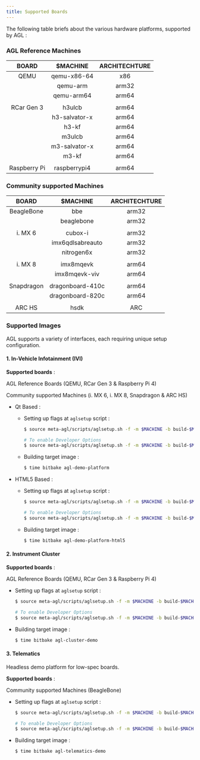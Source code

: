 ```yaml
---
title: Supported Boards
---
```


The following table briefs about the various hardware platforms, supported by AGL :

### AGL Reference Machines

|      BOARD      |    $MACHINE    | ARCHITECHTURE |
|:---------------:|:--------------:|:-------------:|
|       QEMU      |   qemu-x86-64  |      x86      |
|                 |    qemu-arm    |     arm32     |
|                 |   qemu-arm64   |     arm64     |
|                 |                |               |
|    RCar Gen 3   |     h3ulcb     |     arm64     |
|                 | h3-salvator-x  |     arm64     |
|                 |      h3-kf     |     arm64     |
|                 |     m3ulcb     |     arm64     |
|                 | m3-salvator-x  |     arm64     |
|                 |      m3-kf     |     arm64     |
|                 |                |               |
|  Raspberry Pi   |  raspberrypi4  |     arm64     |

### Community supported Machines

|    BOARD   	|     $MACHINE     	| ARCHITECHTURE |
|:-------------:|:-----------------:|:-------------:|
|  BeagleBone 	|        bbe       	|     arm32     |
|            	|    beaglebone    	|     arm32     |
|            	|                  	|               |
|   i. MX 6  	|      cubox-i     	|     arm32     |
|            	| imx6qdlsabreauto 	|     arm32     |
|            	|    nitrogen6x    	|     arm32     |
|            	|                  	|               |
|   i. MX 8  	|     imx8mqevk    	|     arm64     |
|            	|   imx8mqevk-viv  	|     arm64     |
|            	|                  	|               |
|  Snapdragon 	| dragonboard-410c 	|     arm64     |
|            	| dragonboard-820c 	|     arm64     |
|            	|                  	|               |
|    ARC HS   	|       hsdk       	|      ARC      |


### Supported Images

AGL supports a variety of interfaces, each requiring unique setup configuration.

#### 1. In-Vehicle Infotainment (IVI)

**Supported boards** :

AGL Reference Boards (QEMU, RCar Gen 3 & Raspberry Pi 4)

Community supported Machines (i. MX 6, i. MX 8, Snapdragon & ARC HS)

* Qt Based :

    * Setting up flags at `aglsetup` script :

        ```sh
        $ source meta-agl/scripts/aglsetup.sh -f -m $MACHINE -b build-$MACHINE agl-demo

        # To enable Developer Options
        $ source meta-agl/scripts/aglsetup.sh -f -m $MACHINE -b build-$MACHINE agl-demo agl-devel
        ```

    * Building target image :

        ```sh
        $ time bitbake agl-demo-platform
        ```

* HTML5 Based :

    * Setting up flags at `aglsetup` script :

        ```sh
        $ source meta-agl/scripts/aglsetup.sh -f -m $MACHINE -b build-$MACHINE agl-demo agl-profile-graphical-html5

        # To enable Developer Options
        $ source meta-agl/scripts/aglsetup.sh -f -m $MACHINE -b build-$MACHINE agl-demo agl-profile-graphical-html5 agl-devel
        ```

    * Building target image :

        ```sh
        $ time bitbake agl-demo-platform-html5
        ```


#### 2. Instrument Cluster

**Supported boards** :

AGL Reference Boards (QEMU, RCar Gen 3 & Raspberry Pi 4)

* Setting up flags at `aglsetup` script :

    ```sh
    $ source meta-agl/scripts/aglsetup.sh -f -m $MACHINE -b build-$MACHINE agl-cluster-demo

    # To enable Developer Options
    $ source meta-agl/scripts/aglsetup.sh -f -m $MACHINE -b build-$MACHINE agl-cluster-demo agl-devel
    ```

* Building target image :

    ```sh
    $ time bitbake agl-cluster-demo
    ```

#### 3. Telematics

Headless demo platform for low-spec boards.

**Supported boards** :

Community supported Machines (BeagleBone)


* Setting up flags at `aglsetup` script :

    ```sh
    $ source meta-agl/scripts/aglsetup.sh -f -m $MACHINE -b build-$MACHINE agl-telematics-demo

    # To enable Developer Options
    $ source meta-agl/scripts/aglsetup.sh -f -m $MACHINE -b build-$MACHINE agl-telematics-demo agl-devel
    ```

* Building target image :

    ```sh
    $ time bitbake agl-telematics-demo
    ```